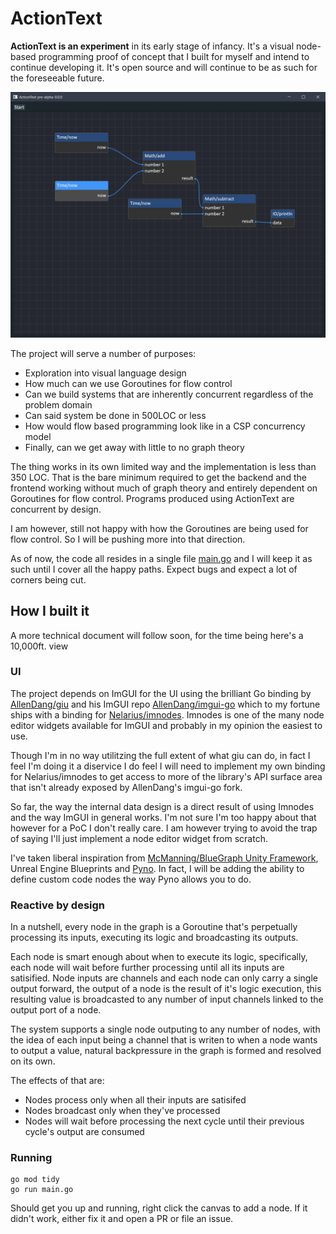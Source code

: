 # ActionText

**ActionText is an experiment** in its early stage of infancy. It's a visual node-based programming proof of concept that I built for myself and intend to continue developing it. It's open source and will continue to be
as such for the foreseeable future.

![Show don't tell](docs/showcase.png)

The project will serve a number of purposes:

- Exploration into visual language design
- How much can we use Goroutines for flow control
- Can we build systems that are inherently concurrent regardless of the problem domain
- Can said system be done in 500LOC or less
- How would flow based programming look like in a CSP concurrency model
- Finally, can we get away with little to no graph theory

The thing works in its own limited way and the implementation is less than 350 LOC. That is the bare minimum required to get the backend and the frontend working without much of graph theory and entirely dependent on Goroutines for flow control. Programs produced using ActionText are concurrent by design.

I am however, still not happy with how the Goroutines are being used for flow control. So I will be pushing more into that direction.

As of now, the code all resides in a single file [main.go](main.go) and I will keep it as such until I cover all the happy paths. Expect bugs and expect a lot of corners being cut.

## How I built it

A more technical document will follow soon, for the time being here's a 10,000ft. view

### UI

The project depends on ImGUI for the UI using the brilliant Go binding by [AllenDang/giu](https://github.com/AllenDang/giu/) and his ImGUI repo [AllenDang/imgui-go](https://github.com/AllenDang/imgui-go/) which to my fortune ships with a binding for [Nelarius/imnodes](https://github.com/Nelarius/imnodes). Imnodes is one of the many node editor widgets available for ImGUI and probably in my opinion the easiest to use.

Though I'm in no way utilitzing the full extent of what giu can do, in fact I feel I'm doing it a diservice I do feel I will need to implement my own binding for Nelarius/imnodes to get access to more of the library's API surface area that isn't already exposed by AllenDang's imgui-go fork.

So far, the way the internal data design is a direct result of using Imnodes and the way ImGUI in general works. I'm not sure I'm too happy about that however for a PoC I don't really care. I am however trying to avoid the trap of saying I'll just implement a node editor widget from scratch.

I've taken liberal inspiration from [McManning/BlueGraph Unity Framework](https://github.com/McManning/BlueGraph), Unreal Engine Blueprints and [Pyno](https://github.com/honix/Pyno). In fact, I will be adding the ability to define custom code nodes the way Pyno allows you to do.


### Reactive by design

In a nutshell, every node in the graph is a Goroutine that's perpetually processing its inputs, executing its logic and broadcasting its outputs.

Each node is smart enough about when to execute its logic, specifically, each node will wait before further processing until all its
inputs are satisified. 
Node inputs are channels and each node can only carry a single output forward, the output of a node is the result of it's logic execution, this resulting value is broadcasted to any number of input channels linked to the output port of a node.

The system supports a single node outputing to any number of nodes, with the idea of each input being a channel that is writen to 
when a node wants to output a value, natural backpressure in the graph is formed and resolved on its own.

The effects of that are: 

- Nodes process only when all their inputs are satisifed
- Nodes broadcast only when they've processed
- Nodes will wait before processing the next cycle until their previous cycle's output are consumed

### Running

```shell
go mod tidy
go run main.go
```

Should get you up and running, right click the canvas to add a node. If it didn't work, either fix it and open a PR or file an issue.